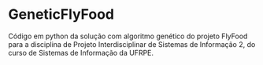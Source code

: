 # GeneticFlyFood
Código em python da solução com algoritmo genético do projeto FlyFood para a disciplina de Projeto Interdisciplinar de Sistemas de Informação 2, do curso de Sistemas de Informação da UFRPE.
